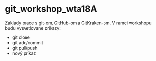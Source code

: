 # git_workshop_wta18A

Zaklady prace s git-om, GitHub-om a GitKraken-om. V ramci workshopu budu vysvetlovane prikazy:
* git clone
* git add/commit
* git pull/push
* nový príkaz
